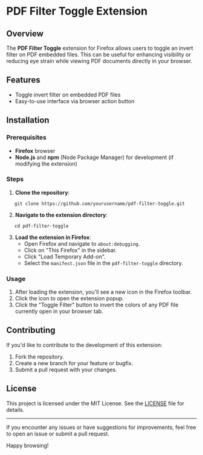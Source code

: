 # PDF Filter Toggle Extension

## Overview
The **PDF Filter Toggle** extension for Firefox allows users to toggle an invert filter on PDF embedded files. This can be useful for enhancing visibility or reducing eye strain while viewing PDF documents directly in your browser.

## Features
- Toggle invert filter on embedded PDF files
- Easy-to-use interface via browser action button

## Installation

### Prerequisites
- **Firefox** browser
- **Node.js** and **npm** (Node Package Manager) for development (if modifying the extension)

### Steps
1. **Clone the repository**:
```
   git clone https://github.com/yourusername/pdf-filter-toggle.git
```

2. **Navigate to the extension directory**:
```
   cd pdf-filter-toggle
```

3. **Load the extension in Firefox**:
   - Open Firefox and navigate to `about:debugging`.
   - Click on "This Firefox" in the sidebar.
   - Click "Load Temporary Add-on".
   - Select the `manifest.json` file in the `pdf-filter-toggle` directory.

### Usage
1. After loading the extension, you'll see a new icon in the Firefox toolbar.
2. Click the icon to open the extension popup.
3. Click the "Toggle Filter" button to invert the colors of any PDF file currently open in your browser tab.

## Contributing
If you'd like to contribute to the development of this extension:
1. Fork the repository.
2. Create a new branch for your feature or bugfix.
3. Submit a pull request with your changes.

## License
This project is licensed under the MIT License. See the [LICENSE](LICENSE) file for details.

---

If you encounter any issues or have suggestions for improvements, feel free to open an issue or submit a pull request.

Happy browsing!
